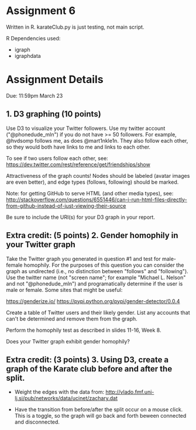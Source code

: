 # Assignment 6

Written in R. karateClub.py is just testing, not main script.

R Dependencies used:

- igraph
- igraphdata

# Assignment Details

Due: 11:59pm March 23

## 1.  D3 graphing (10 points)

Use D3 to visualize your Twitter followers.  Use my twitter account
("@phonedude_mln") if you do not have >= 50 followers.  For example,
@hvdsomp follows me, as does @mart1nkle1n.  They also follow each
other, so they would both have links to me and links to each other.

To see if two users follow each other, see:
https://dev.twitter.com/rest/reference/get/friendships/show

Attractiveness of the graph counts!  Nodes should be labeled (avatar
images are even better), and edge types (follows, following) should
be marked.

Note: for getting GitHub to serve HTML (and other media types), see:
http://stackoverflow.com/questions/6551446/can-i-run-html-files-directly-from-github-instead-of-just-viewing-their-source

Be sure to include the URI(s) for your D3 graph in your report. 

## Extra credit: (5 points) 2.  Gender homophily in your Twitter graph 

Take the Twitter graph you generated in question #1 and test for
male-female homophily.  For the purposes of this question you can
consider the graph as undirected (i.e., no distinction between
"follows" and "following").  Use the twitter name (not "screen
name"; for example "Michael L. Nelson" and not "@phonedude_mln")
and programatically determine if the user is male or female.  Some
sites that might be useful:

https://genderize.io/
https://pypi.python.org/pypi/gender-detector/0.0.4

Create a table of Twitter users and their likely gender.  List any 
accounts that can't be determined and remove them from the graph.

Perform the homophily test as described in slides 11-16, Week 8.

Does your Twitter graph exhibit gender homophily?

## Extra credit: (3 points) 3.  Using D3, create a graph of the Karate club before and after the split.

- Weight the edges with the data from: 
http://vlado.fmf.uni-lj.si/pub/networks/data/ucinet/zachary.dat

- Have the transition from before/after the split occur on a mouse
click.  This is a toggle, so the graph will go back and forth beween
connected and disconnected.
